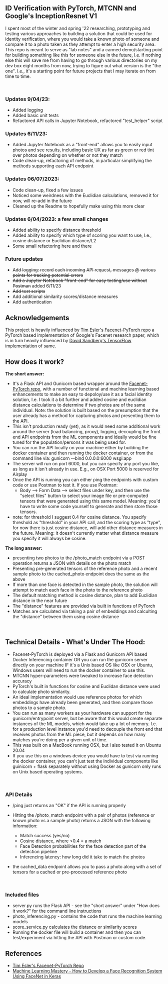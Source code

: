## ID Verification with PyTorch, MTCNN and Google's InceptionResnet V1
I spent most of the winter and spring '22 researching, prototyping and testing various approaches to building a solution that could be used for identity verification, where you would take a known photo of someone and compare it to a photo taken as they attempt to enter a high security area. This repo is meant to serve as "lab notes" and a canned demo/starting point for building something like this for someone else in the future, I.e. if nothing else this will save me from having to go through various directories on my dev box eight months from now, trying to figure out what version is the "the one". I.e., it's a starting point for future projects that I may iterate on from time to time.  

<br>

### Updates 9/04/23:
* Added logging 
* Added basic unit tests
* Refactored API calls in Jupyter Notebook, refactored "test_helper" script 


### Updates 6/11/23: 
* Added Jupyter Notebook as a "front-end" allows you to easily input photos and see results, including 
basic UX as far as green or red tint over photos depending on whether or not they match 
* Code clean-up, refactoring of methods, in particular simplifying the methods supporting each API endpoint 


### Updates 06/07/2023: 
* Code clean-up, fixed a few issues 
* Noticed some weirdness with the Euclidian calculations, removed it for now, will re-add in the future 
* Cleaned up the Readme to hopefully make using this more clear 


### Updates 6/04/2023: a few small changes 
* Added ability to specify distance threshold 
* Added ability to specify which type of scoring you want to use, I.e., cosine distance or Euclidian distance/L2 
* Some small refactoring here and there 


### Future updates 
* ~~Add logging: record each incoming API request, messages @ various points for tracking potential errors~~ 
* ~~Add a Jupyter Notebook "front-end" for easy testing/use without Postman~~ added 6/11/23
* ~~Add test scripts~~ 
* Add additional similarity scores/distance measures
* Add authentication  
    

## Acknowledgements 
This project is heavily influenced by [Tim Esler's Facenet-PyTorch repo](https://github.com/timesler/facenet-pytorch) a PyTorch based implementation of Google's Facenet research paper, which is in turn heavily influenced by [David Sandberg's TensorFlow implementation](https://github.com/davidsandberg/facenet) of same. 


## How does it work? 
**The short answer:** 
* It's a Flask API and Gunicorn based wrapper around the [Facenet-PyTorch repo](https://github.com/timesler/facenet-pytorch), with a number of functional and machine learning based enhancements to make an easy to depoloy/use it as a facial identity solution, I.e. I took it a bit further and added cosine and euclidian distance calculations to determine if two photos are of the same individual. Note: the solution is built based on the presumption that the user already has a method for capturing photos and presenting them to the API. 
* This isn't production ready (yet), as it would need some additional work around the server (load balancing, proxy), logging, decoupling the front end API endpoints from the ML components and ideally would be fine tuned for the population/persons it was being used for. 
* You can run the API locally on your  machine either by building the docker container and then running the docker container, or from the command line via: gunicorn  --bind 0.0.0.0:6000  wsgi:app
* The server will run on port 6000, but you can specify any port you like, as long as it isn't already in use. E.g., on OSX Port 5000 is reserved for Airplay  
* Once the API is running you can either ping the endpoints with custom code or use Postman to test it. If you use Postman:
    * Body --> Form Data --> select files under key, and then use the "select files" button to select your image file or pre-computed tensors that were generated using this same model. Meaning: you'd have to write some code yourself to generate and then store those tensors. 
* note: for threshold I suggest 0.4 for cosine distance. You specify threshold as "threshold" in your API call, and the scoring type as "type", for now there is just cosine distance, will add other distance measures in the future. Meaning: it doesn't currently matter what distance measure you specify it will always be cosine. 

**The long answer:**
* presenting two photos to the /photo_match endpoint via a POST operation returns a JSON with details on the photo match 
* Presenting pre-generated tensors of the reference photo and a recent sample photo to the cached_photo endpoint does the same as the above 
* If more than one face is detected in the sample photo, the solution will attempt to match each face in the photo to the reference photo 
* The default matching method is cosine distance, plan to add Euclidian distance in the near future 
* The "distance" features are provided via built in functions of PyTorch 
* Matches are calculated via taking a pair of embeddings and calculting the "distance" between them using cosine distance 

<br>

## Technical Details - What's Under The Hood: 
* Facenet-PyTorch is deployed via a Flask and Gunicorn API based Docker Inferencing container OR you can run the gunicorn server directly on your machine IF it's a Unix based OS like OSX or Ubuntu, Windows users will need to run the docker container to use this. 
* MTCNN hyper-parameters were tweaked to increase face detection accuracy 
* PyTorch's built in functions for cosine and Euclidan distance were used to calculate photo similarity. 
* An ideal implementation would use reference photos for which embeddings have already been generated, and then compare those photos to a sample photo. 
* You can run as many workers as your hardware can support for the gunicorn/entrypoint server, but be aware that this would create separate instances of the ML models, which would take up a lot of memory. I.e. for a production level instance you'd need to decouple the front end that receives photos from the ML piece, but it depends on how many matches you're doing per a given unit of time. 
* This was built on a MacBook running OSX, but I also tested it on Ubuntu 20.04 
* If you use this on a windows device you would have to test via running the docker container, you can't just test the individual components like guinicorn + flask separately without using Docker as gunicorn only runs on Unix based operating systems. 


<br>

### API Details 
   * /ping just returns an "OK" if the API is running properly 
   * Hitting the /photo_match endpoint with a pair of photos (reference or known photo vs a sample photo) returns a JSON with the following information:
        * Match success (yes/no)
        * Cosine distance, where <0.4 = a match
        * Face Detection probabilities for the face detection part of the detection pipeline
        * Inferencing latency: how long did it take to match the photos 
    
   * the cached_data endpoint allows you to pass a photo along with a set of tensors for a cached or pre-processed reference photo 

<br>

### Included files 
* server.py runs the Flask API - see the "short answer" under "How does it work?" for the command line instructions 
* photo_inferencing.py - contains the code that runs the machine learning models 
* score_service.py calculates the distance or similarity scores 
* Running the docker file will build a container and then you can test/experiment via hitting the API with Postman or custom code. 


## References 
* [Tim Esler's Facenet-PyTorch Repo](https://github.com/timesler/facenet-pytorch) 
* [Machine Learning Mastery - How to Develop a Face Recognition System Using FaceNet in Keras](https://machinelearningmastery.com/how-to-develop-a-face-recognition-system-using-facenet-in-keras-and-an-svm-classifier/) 

